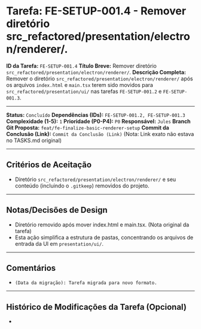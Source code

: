 # Tarefa: FE-SETUP-001.4 - Remover diretório src_refactored/presentation/electron/renderer/.

**ID da Tarefa:** `FE-SETUP-001.4`
**Título Breve:** Remover diretório `src_refactored/presentation/electron/renderer/`.
**Descrição Completa:**
Remover o diretório `src_refactored/presentation/electron/renderer/` após os arquivos `index.html` e `main.tsx` terem sido movidos para `src_refactored/presentation/ui/` nas tarefas `FE-SETUP-001.2` e `FE-SETUP-001.3`.

---

**Status:** `Concluído`
**Dependências (IDs):** `FE-SETUP-001.2, FE-SETUP-001.3`
**Complexidade (1-5):** `1`
**Prioridade (P0-P4):** `P0`
**Responsável:** `Jules`
**Branch Git Proposta:** `feat/fe-finalize-basic-renderer-setup`
**Commit da Conclusão (Link):** `Commit da Conclusão (Link)` (Nota: Link exato não estava no TASKS.md original)

---

## Critérios de Aceitação
- Diretório `src_refactored/presentation/electron/renderer/` e seu conteúdo (incluindo o `.gitkeep`) removidos do projeto.

---

## Notas/Decisões de Design
- Diretório removido após mover index.html e main.tsx. (Nota original da tarefa)
- Esta ação simplifica a estrutura de pastas, concentrando os arquivos de entrada da UI em `presentation/ui/`.

---

## Comentários
- `(Data da migração): Tarefa migrada para novo formato.`

---

## Histórico de Modificações da Tarefa (Opcional)
-
